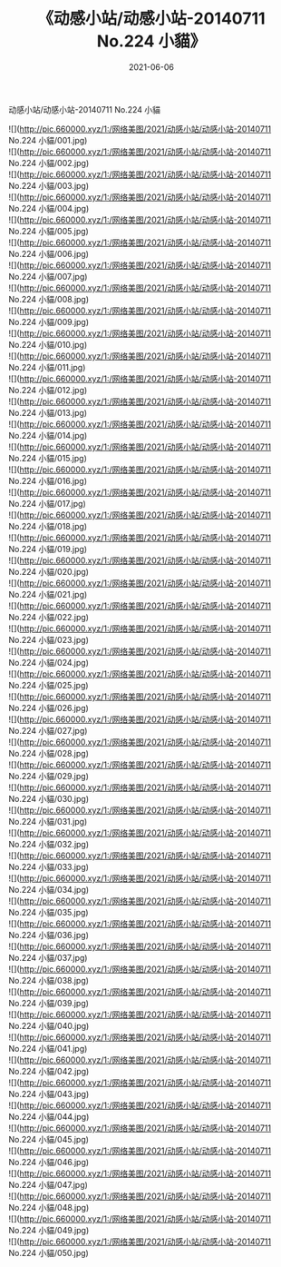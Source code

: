﻿---
layout: post
title:  《动感小站/动感小站-20140711 No.224 小貓》
date:   2021-06-06
img: http://pic.660000.xyz/1:/网络美图/2021/动感小站/动感小站-20140711 No.224 小貓/000.jpg
categories: [美女, 清纯, 唯美]
---

动感小站/动感小站-20140711 No.224 小貓

 ![](http://pic.660000.xyz/1:/网络美图/2021/动感小站/动感小站-20140711 No.224 小貓/001.jpg) <br>![](http://pic.660000.xyz/1:/网络美图/2021/动感小站/动感小站-20140711 No.224 小貓/002.jpg) <br>![](http://pic.660000.xyz/1:/网络美图/2021/动感小站/动感小站-20140711 No.224 小貓/003.jpg) <br>![](http://pic.660000.xyz/1:/网络美图/2021/动感小站/动感小站-20140711 No.224 小貓/004.jpg) <br>![](http://pic.660000.xyz/1:/网络美图/2021/动感小站/动感小站-20140711 No.224 小貓/005.jpg) <br>![](http://pic.660000.xyz/1:/网络美图/2021/动感小站/动感小站-20140711 No.224 小貓/006.jpg) <br>![](http://pic.660000.xyz/1:/网络美图/2021/动感小站/动感小站-20140711 No.224 小貓/007.jpg) <br>![](http://pic.660000.xyz/1:/网络美图/2021/动感小站/动感小站-20140711 No.224 小貓/008.jpg) <br>![](http://pic.660000.xyz/1:/网络美图/2021/动感小站/动感小站-20140711 No.224 小貓/009.jpg) <br>![](http://pic.660000.xyz/1:/网络美图/2021/动感小站/动感小站-20140711 No.224 小貓/010.jpg) <br>![](http://pic.660000.xyz/1:/网络美图/2021/动感小站/动感小站-20140711 No.224 小貓/011.jpg) <br>![](http://pic.660000.xyz/1:/网络美图/2021/动感小站/动感小站-20140711 No.224 小貓/012.jpg) <br>![](http://pic.660000.xyz/1:/网络美图/2021/动感小站/动感小站-20140711 No.224 小貓/013.jpg) <br>![](http://pic.660000.xyz/1:/网络美图/2021/动感小站/动感小站-20140711 No.224 小貓/014.jpg) <br>![](http://pic.660000.xyz/1:/网络美图/2021/动感小站/动感小站-20140711 No.224 小貓/015.jpg) <br>![](http://pic.660000.xyz/1:/网络美图/2021/动感小站/动感小站-20140711 No.224 小貓/016.jpg) <br>![](http://pic.660000.xyz/1:/网络美图/2021/动感小站/动感小站-20140711 No.224 小貓/017.jpg) <br>![](http://pic.660000.xyz/1:/网络美图/2021/动感小站/动感小站-20140711 No.224 小貓/018.jpg) <br>![](http://pic.660000.xyz/1:/网络美图/2021/动感小站/动感小站-20140711 No.224 小貓/019.jpg) <br>![](http://pic.660000.xyz/1:/网络美图/2021/动感小站/动感小站-20140711 No.224 小貓/020.jpg) <br>![](http://pic.660000.xyz/1:/网络美图/2021/动感小站/动感小站-20140711 No.224 小貓/021.jpg) <br>![](http://pic.660000.xyz/1:/网络美图/2021/动感小站/动感小站-20140711 No.224 小貓/022.jpg) <br>![](http://pic.660000.xyz/1:/网络美图/2021/动感小站/动感小站-20140711 No.224 小貓/023.jpg) <br>![](http://pic.660000.xyz/1:/网络美图/2021/动感小站/动感小站-20140711 No.224 小貓/024.jpg) <br>![](http://pic.660000.xyz/1:/网络美图/2021/动感小站/动感小站-20140711 No.224 小貓/025.jpg) <br>![](http://pic.660000.xyz/1:/网络美图/2021/动感小站/动感小站-20140711 No.224 小貓/026.jpg) <br>![](http://pic.660000.xyz/1:/网络美图/2021/动感小站/动感小站-20140711 No.224 小貓/027.jpg) <br>![](http://pic.660000.xyz/1:/网络美图/2021/动感小站/动感小站-20140711 No.224 小貓/028.jpg) <br>![](http://pic.660000.xyz/1:/网络美图/2021/动感小站/动感小站-20140711 No.224 小貓/029.jpg) <br>![](http://pic.660000.xyz/1:/网络美图/2021/动感小站/动感小站-20140711 No.224 小貓/030.jpg) <br>![](http://pic.660000.xyz/1:/网络美图/2021/动感小站/动感小站-20140711 No.224 小貓/031.jpg) <br>![](http://pic.660000.xyz/1:/网络美图/2021/动感小站/动感小站-20140711 No.224 小貓/032.jpg) <br>![](http://pic.660000.xyz/1:/网络美图/2021/动感小站/动感小站-20140711 No.224 小貓/033.jpg) <br>![](http://pic.660000.xyz/1:/网络美图/2021/动感小站/动感小站-20140711 No.224 小貓/034.jpg) <br>![](http://pic.660000.xyz/1:/网络美图/2021/动感小站/动感小站-20140711 No.224 小貓/035.jpg) <br>![](http://pic.660000.xyz/1:/网络美图/2021/动感小站/动感小站-20140711 No.224 小貓/036.jpg) <br>![](http://pic.660000.xyz/1:/网络美图/2021/动感小站/动感小站-20140711 No.224 小貓/037.jpg) <br>![](http://pic.660000.xyz/1:/网络美图/2021/动感小站/动感小站-20140711 No.224 小貓/038.jpg) <br>![](http://pic.660000.xyz/1:/网络美图/2021/动感小站/动感小站-20140711 No.224 小貓/039.jpg) <br>![](http://pic.660000.xyz/1:/网络美图/2021/动感小站/动感小站-20140711 No.224 小貓/040.jpg) <br>![](http://pic.660000.xyz/1:/网络美图/2021/动感小站/动感小站-20140711 No.224 小貓/041.jpg) <br>![](http://pic.660000.xyz/1:/网络美图/2021/动感小站/动感小站-20140711 No.224 小貓/042.jpg) <br>![](http://pic.660000.xyz/1:/网络美图/2021/动感小站/动感小站-20140711 No.224 小貓/043.jpg) <br>![](http://pic.660000.xyz/1:/网络美图/2021/动感小站/动感小站-20140711 No.224 小貓/044.jpg) <br>![](http://pic.660000.xyz/1:/网络美图/2021/动感小站/动感小站-20140711 No.224 小貓/045.jpg) <br>![](http://pic.660000.xyz/1:/网络美图/2021/动感小站/动感小站-20140711 No.224 小貓/046.jpg) <br>![](http://pic.660000.xyz/1:/网络美图/2021/动感小站/动感小站-20140711 No.224 小貓/047.jpg) <br>![](http://pic.660000.xyz/1:/网络美图/2021/动感小站/动感小站-20140711 No.224 小貓/048.jpg) <br>![](http://pic.660000.xyz/1:/网络美图/2021/动感小站/动感小站-20140711 No.224 小貓/049.jpg) <br>![](http://pic.660000.xyz/1:/网络美图/2021/动感小站/动感小站-20140711 No.224 小貓/050.jpg) <br>